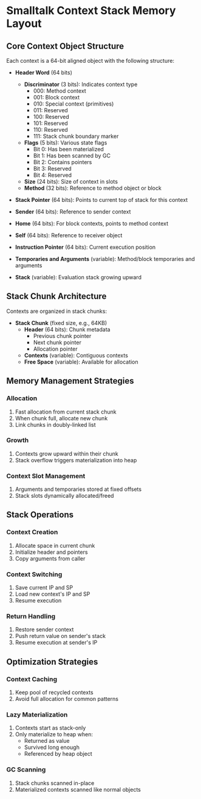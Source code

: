 # Smalltalk Context Stack Memory Layout

## Core Context Object Structure

Each context is a 64-bit aligned object with the following structure:

- **Header Word** (64 bits)
  - **Discriminator** (3 bits): Indicates context type
    - 000: Method context
    - 001: Block context
    - 010: Special context (primitives)
    - 011: Reserved
    - 100: Reserved
    - 101: Reserved
    - 110: Reserved
    - 111: Stack chunk boundary marker
  - **Flags** (5 bits): Various state flags
    - Bit 0: Has been materialized
    - Bit 1: Has been scanned by GC
    - Bit 2: Contains pointers
    - Bit 3: Reserved
    - Bit 4: Reserved
  - **Size** (24 bits): Size of context in slots
  - **Method** (32 bits): Reference to method object or block

- **Stack Pointer** (64 bits): Points to current top of stack for this context
- **Sender** (64 bits): Reference to sender context
- **Home** (64 bits): For block contexts, points to method context
- **Self** (64 bits): Reference to receiver object
- **Instruction Pointer** (64 bits): Current execution position
- **Temporaries and Arguments** (variable): Method/block temporaries and arguments
- **Stack** (variable): Evaluation stack growing upward

## Stack Chunk Architecture

Contexts are organized in stack chunks:

- **Stack Chunk** (fixed size, e.g., 64KB)
  - **Header** (64 bits): Chunk metadata
    - Previous chunk pointer
    - Next chunk pointer
    - Allocation pointer
  - **Contexts** (variable): Contiguous contexts
  - **Free Space** (variable): Available for allocation

## Memory Management Strategies

### Allocation

1. Fast allocation from current stack chunk
2. When chunk full, allocate new chunk
3. Link chunks in doubly-linked list

### Growth

1. Contexts grow upward within their chunk
2. Stack overflow triggers materialization into heap

### Context Slot Management

1. Arguments and temporaries stored at fixed offsets
2. Stack slots dynamically allocated/freed

## Stack Operations

### Context Creation

1. Allocate space in current chunk
2. Initialize header and pointers
3. Copy arguments from caller

### Context Switching

1. Save current IP and SP
2. Load new context's IP and SP
3. Resume execution

### Return Handling

1. Restore sender context
2. Push return value on sender's stack
3. Resume execution at sender's IP

## Optimization Strategies

### Context Caching

1. Keep pool of recycled contexts
2. Avoid full allocation for common patterns

### Lazy Materialization

1. Contexts start as stack-only
2. Only materialize to heap when:
   - Returned as value
   - Survived long enough
   - Referenced by heap object

### GC Scanning

1. Stack chunks scanned in-place
2. Materialized contexts scanned like normal objects